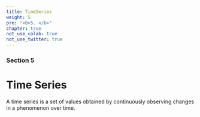 ```yaml
---
title: TimeSeries
weight: 5
pre: "<b>5. </b>"
chapter: true
not_use_colab: true
not_use_twitter: true
---
```


### Section 5

# Time Series

A time series is a set of values obtained by continuously observing changes in a phenomenon over time.